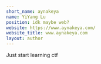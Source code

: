 ```yaml
---
short_name: aynakeya
name: YiYang Lu
position: idk maybe web?
website: https://www.aynakeya.com/
website_title: www.aynakeya.com
layout: author
---
```

Just start learning ctf
